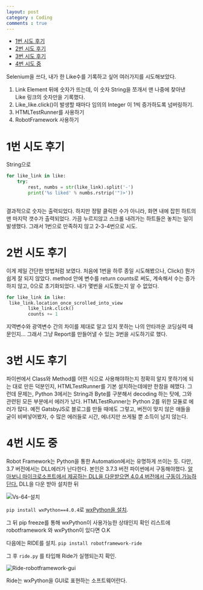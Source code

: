```yaml
---
layout: post
category : Coding
comments : true
---
```


- [1번 시도 후기](#1%eb%b2%88-%ec%8b%9c%eb%8f%84-%ed%9b%84%ea%b8%b0)
- [2번 시도 후기](#2%eb%b2%88-%ec%8b%9c%eb%8f%84-%ed%9b%84%ea%b8%b0)
- [3번 시도 후기](#3%eb%b2%88-%ec%8b%9c%eb%8f%84-%ed%9b%84%ea%b8%b0)
- [4번 시도 중](#4%eb%b2%88-%ec%8b%9c%eb%8f%84-%ec%a4%91)

Selenium을 쓰다, 내가 한 Like수를 기록하고 싶어 
여러가지를 시도해보았다.

1. Link Element 뒤에 숫자가 뜨는데, 이 숫자 String을 쪼개서 맨 나중에 찾아낸 Like 링크의 숫자만을 기록했다. 
2. Like_like.click()이 발생할 때마다 임의의 Integer 이 1씩 증가하도록 넘버링하기.
3. HTMLTestRunner를 사용하기
4. RobotFramework 사용하기

# 1번 시도 후기

String으로 

```python
for like_link in like:
    try:
        rest, numbs = str(like_link).split('-')
        print('%s liked' % numbs.rstrip('")>'))
       
```
결과적으로 숫자는 출력되었다. 하지만 정말 클릭한 수가 아니라, 화면 내에 잡힌 하트의 맨 마지막 갯수가 출력되었다. 가끔 누르지않고 스크롤 내려가는 하트들은 놓치는 일이 발생했다. 그래서 1번으로 만족하지 않고 2-3-4번으로 시도.

# 2번 시도 후기

이게 제일 간단한 방법처럼 보였다.
처음에 1번을 하루 종일 시도해봤으나, Click() 뭔가 쉽게 잘 되지 않았다. method 안에 변수를 return counts로 써도, 계속해서 수는 증가하지 않고, 0으로 초기화되었다.
내가 몇번을 시도했는지 알 수 없었다.

```python
for like_link in like:
 like_link.location_once_scrolled_into_view
        like_link.click() 
        counts += 1
```

지역변수와 광역변수 간의 차이를 제대로 알고 있지 못하는 나의 안타까운 코딩실력 때문인지... 그래서 그냥 Report를 만들어낼 수 있는 3번을 시도하기로 했다.

# 3번 시도 후기

파이썬에서 Class와 Method를 어떤 식으로 사용해야하는지 정확히 알지 못하기에
되는 대로 만든 덕분인지, HTMLTestRunner를 기본 설치하는데에만 한참을 헤맸다.
그런데 문제는, Python 3에서는 String과 Byte를 구분해서 decoding 하는 탓에, 그와 관련된 모든 부분에서 에러가 났다.
HTMLTestRunner는 Python 2를 위한 모듈로 에러가 많다. 
예전 GatsbyJS로 블로그를 만들 때에도 그렇고, 버전이 맞지 않은 애들을 굳이 비벼넣어봤자, 수 많은 에러들로 시간, 에너지만 쓰게될 뿐 소득이 남지 않는다.

# 4번 시도 중

Robot Framework는 Python을 통한 Automation에서는 유명하게 쓰이는 듯.
다만, 3.7 버전에서는 DLL에러가 난다한다.
본인은 3.7.3 버전 파이썬에서 구동해야했다. [알아보니
마이크로소프트에서 제공하는 DLL을 다운받으면 4.0.4 버전에서 구동이 가능하단다.](https://stackoverflow.com/questions/51250709/wxpython-not-working-with-python-3-7-on-windows-7-64bit) DLL을 다운 받아 설치한 뒤 

![Vs-64-설치](https://user-images.githubusercontent.com/35059428/61961048-520fde80-aff9-11e9-8e7f-4300e12f3844.png)


 `pip install wxPython==4.0.4`로 [wxPython을 설치](https://pypi.org/project/wxPython/4.0.4/).


그 뒤 pip freeze를 통해 wxPython이 사용가능한 상태인지 확인
리스트에 robotframework 와 wxPython이 있다면 O.K

다음에는 RIDE를 설치.
`pip install robotframework-ride`

그 후 `ride.py` 를 타입해 Ride가 실행되는지 확인.

![Ride-robotframework-gui](https://user-images.githubusercontent.com/35059428/61960922-15dc7e00-aff9-11e9-9c16-6f8f906ed886.png)

Ride는 wxPython을 GUI로 표현하는 소프트웨어란다.

